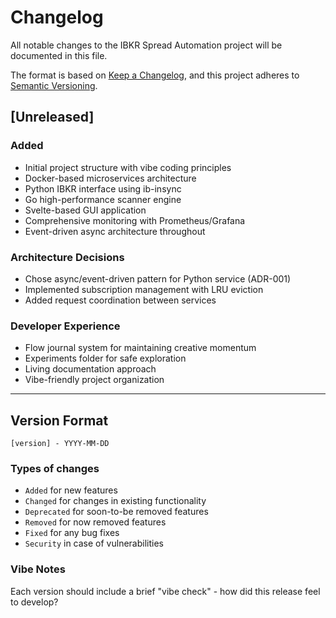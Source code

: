 # Changelog

All notable changes to the IBKR Spread Automation project will be documented in this file.

The format is based on [Keep a Changelog](https://keepachangelog.com/en/1.0.0/),
and this project adheres to [Semantic Versioning](https://semver.org/spec/v2.0.0.html).

## [Unreleased]

### Added
- Initial project structure with vibe coding principles
- Docker-based microservices architecture
- Python IBKR interface using ib-insync
- Go high-performance scanner engine
- Svelte-based GUI application
- Comprehensive monitoring with Prometheus/Grafana
- Event-driven async architecture throughout

### Architecture Decisions
- Chose async/event-driven pattern for Python service (ADR-001)
- Implemented subscription management with LRU eviction
- Added request coordination between services

### Developer Experience
- Flow journal system for maintaining creative momentum
- Experiments folder for safe exploration
- Living documentation approach
- Vibe-friendly project organization

---

## Version Format
`[version] - YYYY-MM-DD`

### Types of changes
- `Added` for new features
- `Changed` for changes in existing functionality
- `Deprecated` for soon-to-be removed features
- `Removed` for now removed features
- `Fixed` for any bug fixes
- `Security` in case of vulnerabilities

### Vibe Notes
Each version should include a brief "vibe check" - how did this release feel to develop?